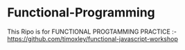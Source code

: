 # Functional-Programming
This Ripo is  for FUNCTIONAL PROGTAMMING PRACTICE :- https://github.com/timoxley/functional-javascript-workshop
